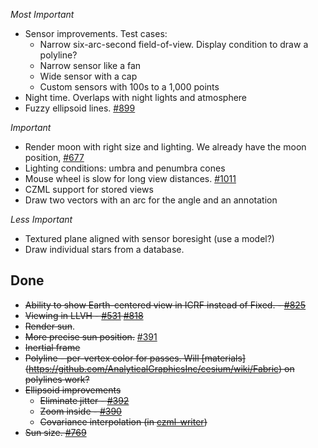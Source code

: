 *Most Important*

* Sensor improvements.  Test cases:
   * Narrow six-arc-second field-of-view.  Display condition to draw a polyline?
   * Narrow sensor like a fan
   * Wide sensor with a cap
   * Custom sensors with 100s to a 1,000 points
* Night time.  Overlaps with night lights and atmosphere
* Fuzzy ellipsoid lines.  [#899](https://github.com/AnalyticalGraphicsInc/cesium/issues/899)

*Important*

* Render moon with right size and lighting.  We already have the moon position, [#677](https://github.com/AnalyticalGraphicsInc/cesium/pull/677)
* Lighting conditions: umbra and penumbra cones
* Mouse wheel is slow for long view distances. [#1011](https://github.com/AnalyticalGraphicsInc/cesium/issues/1011)
* CZML support for stored views
* Draw two vectors with an arc for the angle and an annotation

*Less Important*

* Textured plane aligned with sensor boresight (use a model?)
* Draw individual stars from a database.

## Done
* ~~Ability to show Earth-centered view in ICRF instead of Fixed. - [#825](https://github.com/AnalyticalGraphicsInc/cesium/issues/825)~~
* ~~Viewing in LLVH - [#531](https://github.com/AnalyticalGraphicsInc/cesium/issues/531) [#818](https://github.com/AnalyticalGraphicsInc/cesium/issues/818)~~
* ~~Render sun~~.
* ~~More precise sun position.~~ [#391](https://github.com/AnalyticalGraphicsInc/cesium/issues/391)
* ~~Inertial frame~~
* ~~Polyline - per-vertex color for passes.  Will [materials] (https://github.com/AnalyticalGraphicsInc/cesium/wiki/Fabric) on polylines work?~~
* ~~Ellipsoid improvements~~
   * ~~Eliminate jitter - [#392](https://github.com/AnalyticalGraphicsInc/cesium/issues/392)~~
   * ~~Zoom inside - [#390](https://github.com/AnalyticalGraphicsInc/cesium/issues/390)~~
   * ~~Covariance interpolation (in [czml-writer](https://github.com/AnalyticalGraphicsInc/czml-writer))~~
* ~~Sun size. [#769](https://github.com/AnalyticalGraphicsInc/cesium/issues/769)~~
